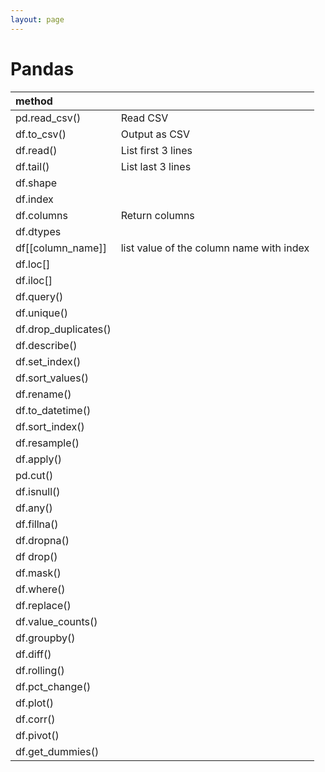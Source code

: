 ```yaml
---
layout: page
---
```


# Pandas

| method | |
|:--|:--|
| pd.read_csv() | Read CSV |
| df.to_csv() | Output as CSV |
| df.read() | List first 3 lines |
| df.tail() | List last 3 lines |
| df.shape | |
| df.index | |
| df.columns | Return columns |
| df.dtypes | |
| df[[column_name]] | list value of the column name with index |
| df.loc[] | |
| df.iloc[] | |
| df.query() | |
| df.unique() | |
| df.drop_duplicates() | |
| df.describe() | |
| df.set_index() | |
| df.sort_values() | |
| df.rename() | |
| df.to_datetime() | |
| df.sort_index() | |
| df.resample() | |
| df.apply() | |
| pd.cut() | |
| df.isnull() | |
| df.any() | |
| df.fillna() | |
| df.dropna() | |
| df drop() | |
| df.mask() | |
| df.where() | |
| df.replace() | |
| df.value_counts() | |
| df.groupby() | |
| df.diff() | |
| df.rolling() | |
| df.pct_change() |
| df.plot() | |
| df.corr() | |
| df.pivot() | |
| df.get_dummies() | |
